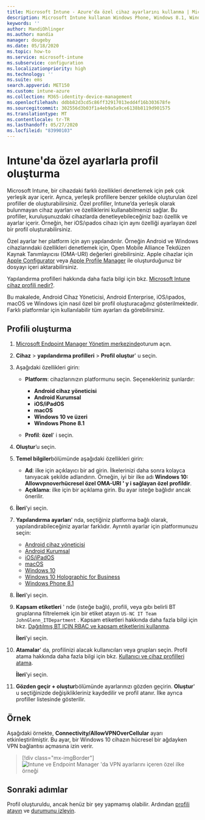 ```yaml
---
title: Microsoft Intune - Azure'da özel cihaz ayarlarını kullanma | Microsoft Docs
description: Microsoft Intune kullanan Windows Phone, Windows 8.1, Windows 10 ve üzeri, Android Cihaz Yöneticisi, Android Enterprise, macOS ve iOS/ıpados cihazları için özel ayarları kullanmak üzere bir profil ekleyin veya oluşturun.
keywords: ''
author: MandiOhlinger
ms.author: mandia
manager: dougeby
ms.date: 05/18/2020
ms.topic: how-to
ms.service: microsoft-intune
ms.subservice: configuration
ms.localizationpriority: high
ms.technology: ''
ms.suite: ems
search.appverid: MET150
ms.custom: intune-azure
ms.collection: M365-identity-device-management
ms.openlocfilehash: ddbb82d3cd5c86ff32917013edd4f16b303678fe
ms.sourcegitcommit: 302556d3b03f1a4eb9a5a9ce6138b8119d901575
ms.translationtype: MT
ms.contentlocale: tr-TR
ms.lasthandoff: 05/27/2020
ms.locfileid: "83990103"
---
```

# <a name="create-a-profile-with-custom-settings-in-intune"></a>Intune'da özel ayarlarla profil oluşturma

Microsoft Intune, bir cihazdaki farklı özellikleri denetlemek için pek çok yerleşik ayar içerir. Ayrıca, yerleşik profillere benzer şekilde oluşturulan özel profiller de oluşturabilirsiniz. Özel profiller, Intune’da yerleşik olarak bulunmayan cihaz ayarları ve özelliklerini kullanabilmenizi sağlar. Bu profiller, kuruluşunuzdaki cihazlarda denetleyebileceğiniz bazı özellik ve ayarlar içerir. Örneğin, her iOS/ıpados cihazı için aynı özelliği ayarlayan özel bir profil oluşturabilirsiniz.

Özel ayarlar her platform için ayrı yapılandırılır. Örneğin Android ve Windows cihazlarındaki özellikleri denetlemek için, Open Mobile Alliance Tekdüzen Kaynak Tanımlayıcısı (OMA-URI) değerleri girebilirsiniz. Apple cihazlar için [Apple Configurator](https://itunes.apple.com/us/app/apple-configurator-2/id1037126344?mt=12) veya [Apple Profile Manager](https://support.apple.com/profile-manager) ile oluşturduğunuz bir dosyayı içeri aktarabilirsiniz.

Yapılandırma profilleri hakkında daha fazla bilgi için bkz. [Microsoft Intune cihaz profili nedir?](device-profiles.md).

Bu makalede, Android Cihaz Yöneticisi, Android Enterprise, iOS/ıpados, macOS ve Windows için nasıl özel bir profil oluşturacağınız gösterilmektedir. Farklı platformlar için kullanılabilir tüm ayarları da görebilirsiniz.

## <a name="create-the-profile"></a>Profili oluşturma

1. [Microsoft Endpoint Manager Yönetim merkezinde](https://go.microsoft.com/fwlink/?linkid=2109431)oturum açın.
2. **Cihaz**  >  **yapılandırma profilleri**  >  **Profil oluştur**' u seçin.
3. Aşağıdaki özellikleri girin:

    - **Platform**: cihazlarınızın platformunu seçin. Seçenekleriniz şunlardır:  

        - **Android cihaz yöneticisi**
        - **Android Kurumsal**
        - **iOS/iPadOS**
        - **macOS**
        - **Windows 10 ve üzeri**
        - **Windows Phone 8.1**

    - **Profil**: **özel**' i seçin.

4. **Oluştur**’u seçin.
5. **Temel bilgiler**bölümünde aşağıdaki özellikleri girin:

    - **Ad**: ilke için açıklayıcı bir ad girin. İlkelerinizi daha sonra kolayca tanıyacak şekilde adlandırın. Örneğin, iyi bir ilke adı **Windows 10: Allowvpnoverhücresel özel OMA-URI ' y i sağlayan özel profildir**.
    - **Açıklama**: ilke için bir açıklama girin. Bu ayar isteğe bağlıdır ancak önerilir.

6. **İleri**’yi seçin.

7. **Yapılandırma ayarları**' nda, seçtiğiniz platforma bağlı olarak, yapılandırabileceğiniz ayarlar farklıdır. Ayrıntılı ayarlar için platformunuzu seçin:

    - [Android cihaz yöneticisi](custom-settings-android.md)
    - [Android Kurumsal](custom-settings-android-for-work.md)
    - [iOS/iPadOS](custom-settings-ios.md)
    - [macOS](custom-settings-macos.md)
    - [Windows 10](custom-settings-windows-10.md)
    - [Windows 10 Holographic for Business](custom-settings-windows-holographic.md)
    - [Windows Phone 8.1](custom-settings-windows-phone-8-1.md)

8. **İleri**’yi seçin.
9. **Kapsam etiketleri** ' nde (isteğe bağlı), profili, veya gıbı belirli BT gruplarına filtrelemek için bir etiket atayın `US-NC IT Team` `JohnGlenn_ITDepartment` . Kapsam etiketleri hakkında daha fazla bilgi için bkz. [Dağıtılmış BT IÇIN RBAC ve kapsam etiketlerini kullanma](../fundamentals/scope-tags.md).

    **İleri**’yi seçin.

10. **Atamalar**' da, profilinizi alacak kullanıcıları veya grupları seçin. Profil atama hakkında daha fazla bilgi için bkz. [Kullanıcı ve cihaz profilleri atama](device-profile-assign.md).

    **İleri**’yi seçin.

11. **Gözden geçir + oluştur**bölümünde ayarlarınızı gözden geçirin. **Oluştur**' u seçtiğinizde değişiklikleriniz kaydedilir ve profil atanır. İlke ayrıca profiller listesinde gösterilir.

## <a name="example"></a>Örnek

Aşağıdaki örnekte, **Connectivity/AllowVPNOverCellular** ayarı etkinleştirilmiştir. Bu ayar, bir Windows 10 cihazın hücresel bir ağdayken VPN bağlantısı açmasına izin verir.

> [!div class="mx-imgBorder"]
> ![Intune ve Endpoint Manager 'da VPN ayarlarını içeren özel ilke örneği](./media/custom-settings-configure/custom-policy-example.png)

## <a name="next-steps"></a>Sonraki adımlar

Profil oluşturuldu, ancak henüz bir şey yapmamış olabilir. Ardından [profili atayın](device-profile-assign.md) ve [durumunu izleyin](device-profile-monitor.md).
